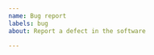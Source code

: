 ```yaml
---
name: Bug report
labels: bug
about: Report a defect in the software

---
```


<!--
Thank you for your bug report.

NOTE:

    If you're asking about how to use OpenSSL, this isn't the right 
    forum.  Please see our User Support resources:
    https://github.com/openssl/openssl/blob/master/.github/SUPPORT.md

Please remember to tell us in what OpenSSL version you found the issue.

For build issues:

    If this is a build issue, please include the configuration output
    as well as a log of all errors.  Don't forget to include the exact
    commands you typed.

    With OpenSSL before 1.1.1, the configuration output comes from the
    configuration command.  With OpenSSL 1.1.1 and on, it's the output
    of `perl configdata.pm --dump`

For other issues:

    If it isn't a build issue, example code or commands to reproduce
    the issue is highly appreciated.
    Also, please remember to tell us if you worked with your own
    OpenSSL build or if it is system provided.

Please remember to put ``` lines before and after any commands plus
output and code, like this:

    ```
    $ echo output output output
    output output output
    ```

    ```
    #include <stdio.h>
    
    int main() {
        int foo = 1;
        printf("%d\n", foo);
    }
    ```
-->
